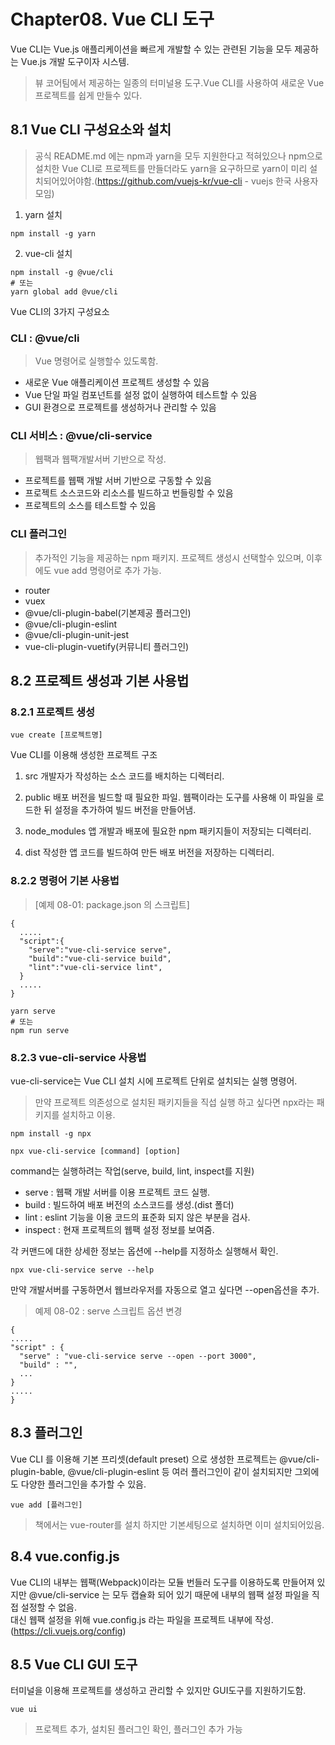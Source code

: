 Chapter08. Vue CLI 도구
======================
Vue CLI는 Vue.js 애플리케이션을 빠르게 개발할 수 있는 관련된 기능을 모두 제공하는 Vue.js 개발 도구이자 시스템.
> 뷰 코어팀에서 제공하는 일종의 터미널용 도구.Vue CLI를 사용하여 새로운 Vue 프로젝트를 쉽게 만들수 있다.

## 8.1 Vue CLI 구성요소와 설치
> 공식 README.md 에는 npm과 yarn을 모두 지원한다고 적혀있으나 npm으로 설치한 Vue CLI로 프로젝트를 만들더라도 yarn을 요구하므로 yarn이 미리 설치되어있어야함.(https://github.com/vuejs-kr/vue-cli - vuejs 한국 사용자 모임)

1. yarn 설치
```
npm install -g yarn
```

2. vue-cli 설치
```
npm install -g @vue/cli
# 또는
yarn global add @vue/cli
```
Vue CLI의 3가지 구성요소

### CLI : @vue/cli
> Vue 명령어로 실행할수 있도록함.
* 새로운 Vue 애플리케이션 프로젝트 생성할 수 있음
* Vue 단일 파일 컴포넌트를 설정 없이 실행하여 테스트할 수 있음
* GUI 환경으로 프로젝트를 생성하거나 관리할 수 있음

### CLI 서비스 : @vue/cli-service
> 웹팩과 웹팩개발서버 기반으로 작성.
* 프로젝트를 웹팩 개발 서버 기반으로 구동할 수 있음
* 프로젝트 소스코드와 리소스를 빌드하고 번들링할 수 있음
* 프로젝트의 소스를 테스트할 수 있음

### CLI 플러그인
>추가적인 기능을 제공하는 npm 패키지. 프로젝트 생성시 선택할수 있으며, 이후에도 vue add 명령어로 추가 가능.
* router
* vuex
* @vue/cli-plugin-babel(기본제공 플러그인)
* @vue/cli-plugin-eslint
* @vue/cli-plugin-unit-jest
* vue-cli-plugin-vuetify(커뮤니티 플러그인)

## 8.2 프로젝트 생성과 기본 사용법
### 8.2.1 프로젝트 생성
```
vue create [프로젝트명]
```
Vue CLI를 이용해 생성한 프로젝트 구조
1. src
개발자가 작성하는 소스 코드를 배치하는 디렉터리.

2. public
배포 버전을 빌드할 때 필요한 파일.
웹팩이라는 도구를 사용해 이 파일을 로드한 뒤 설정을 추가하여 빌드 버전을 만들어냄.

3. node_modules
앱 개발과 배포에 필요한 npm 패키지들이 저장되는 디렉터리.

4. dist
작성한 앱 코드를 빌드하여 만든 배포 버전을 저장하는 디렉터리.

### 8.2.2 명령어 기본 사용법
> [예제 08-01: package.json 의 스크립트]
```
{
  .....
  "script":{
    "serve":"vue-cli-service serve",
    "build":"vue-cli-service build",
    "lint":"vue-cli-service lint",
  }
  .....
}
```
```
yarn serve
# 또는
npm run serve
```

### 8.2.3 vue-cli-service 사용법
vue-cli-service는 Vue CLI 설치 시에 프로젝트 단위로 설치되는 실행 명령어.
> 만약 프로젝트 의존성으로 설치된 패키지들을 직섭 실행 하고 싶다면 npx라는 패키지를 설치하고 이용.
```
npm install -g npx
```

```
npx vue-cli-service [command] [option]
```
command는 실행하려는 작업(serve, build, lint, inspect를 지원)
* serve : 웹팩 개발 서버를 이용 프로젝트 코드 실행.
* build : 빌드하여 배포 버전의 소스코드를 생성.(dist 폴더)
* lint : eslint 기능을 이용 코드의 표준화 되지 않은 부분을 검사.
* inspect : 현재 프로젝트의 웹팩 설정 정보를 보여줌.

각 커맨드에 대한 상세한 정보는 옵션에 --help를 지정하소 실행해서 확인.
```
npx vue-cli-service serve --help
```
만약 개발서버를 구동하면서 웹브라우저를 자동으로 열고 싶다면 --open옵션을 추가.
> 예제 08-02 : serve 스크립트 옵션 변경
```
{
.....
"script" : {
  "serve" : "vue-cli-service serve --open --port 3000",
  "build" : "",
  ...
}
.....
}
```

## 8.3 플러그인
Vue CLI 를 이용해 기본 프리셋(default preset) 으로 생성한 프로젝트는 @vue/cli-plugin-bable, @vue/cli-plugin-eslint 등 여러 플러그인이 같이 설치되지만
그외에도 다양한 플러그인을 추가할 수 있음.
```
vue add [플러그인]
```
> 책에서는 vue-router를 설치 하지만 기본세팅으로 설치하면 이미 설치되어있음.

## 8.4 vue.config.js
Vue CLI의 내부는 웹팩(Webpack)이라는 모듈 번들러 도구를 이용하도록 만들어져 있지만 @vue/cli-service 는 모두 캡슐화 되어 있기 때문에
내부의 웹팩 설정 파일을 직접 설정할 수 없음.  
대신 웹팩 설정을 위해 vue.config.js 라는 파일을 프로젝트 내부에 작성.(<https://cli.vuejs.org/config>)

## 8.5 Vue CLI GUI 도구
터미널을 이용해 프로젝트를 생성하고 관리할 수 있지만 GUI도구를 지원하기도함.
```
vue ui
```
> 프로젝트 추가, 설치된 플러그인 확인, 플러그인 추가 가능
